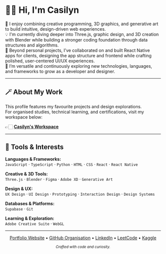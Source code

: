 # 👋🏻 Hi, I'm Casilyn

🎨 I enjoy combining creative programming, 3D graphics, and generative art to build intuitive, design-driven web experiences.  
💡 I'm currently diving deeper into Three.js, graphic design, and 3D creation with Blender while building a stronger coding foundation through data structures and algorithms.  
🧩 Beyond personal projects, I’ve collaborated on and built React Native apps for clients, designing the app structure and frontend while crafting polished, user-centered UI/UX experiences.  
🌱 I’m versatile and continuously exploring new technologies, languages, and frameworks to grow as a developer and designer.

---

## 🪄 About My Work

This profile features my favourite projects and design explorations.  
For organised studies, technical learning, and certifications, visit my workspace below:

👉🏻 **[Casilyn's Workspace](https://github.com/by-zr)**

---

## 🔮 Tools & Interests

**Languages & Frameworks:**  
`JavaScript` · `TypeScript` · `Python` · `HTML` · `CSS` · `React` · `React Native`  

**Creative & 3D Tools:**  
`Three.js` · `Blender` · `Figma` · `Adobe XD` · `Generative Art`  

**Design & UX:**  
`UX Design` · `UI Design` · `Prototyping` · `Interaction Design` · `Design Systems`  

**Databases & Platforms:**  
`Supabase` · `Git` 

**Learning & Exploration:**  
 `Adobe Creative Suite` · `WebGL`

---

<p align="center">
  <a href="https://casilynzirui.tech" target="_blank">Portfolio Website</a> •
  <a href="https://github.com/by-zr" target="_blank">GitHub Organisation</a> •
  <a href="https://www.linkedin.com/in/casilynzirui/" target="_blank">LinkedIn</a> •
  <a href="https://www.leetcode.com/casilynzirui/" target="_blank">LeetCode</a> •
  <a href="https://www.kaggle.com/casilynzirui/" target="_blank">Kaggle</a> 
</p>

<p align="center">
  <sub><em>Crafted with code and curiosity.</em></sub>
</p>
